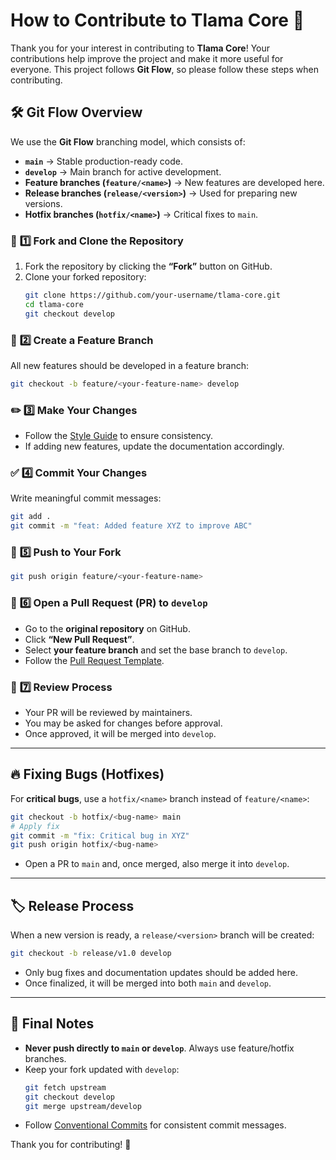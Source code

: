 # How to Contribute to Tlama Core 🌟

Thank you for your interest in contributing to **Tlama Core**! Your contributions help improve the project and make it more useful for everyone. This project follows **Git Flow**, so please follow these steps when contributing.  

## 🛠️ **Git Flow Overview**  
We use the **Git Flow** branching model, which consists of:  
- **`main`** → Stable production-ready code.  
- **`develop`** → Main branch for active development.  
- **Feature branches (`feature/<name>`)** → New features are developed here.  
- **Release branches (`release/<version>`)** → Used for preparing new versions.  
- **Hotfix branches (`hotfix/<name>`)** → Critical fixes to `main`.  

### 🔀 **1️⃣ Fork and Clone the Repository**  
1. Fork the repository by clicking the **“Fork”** button on GitHub.  
2. Clone your forked repository:  
   ```sh
   git clone https://github.com/your-username/tlama-core.git
   cd tlama-core
   git checkout develop
   ```

### 🌱 **2️⃣ Create a Feature Branch**  
All new features should be developed in a feature branch:  
```sh
git checkout -b feature/<your-feature-name> develop
```

### ✏️ **3️⃣ Make Your Changes**  
- Follow the [Style Guide](style-guide.md) to ensure consistency.  
- If adding new features, update the documentation accordingly.  

### ✅ **4️⃣ Commit Your Changes**  
Write meaningful commit messages:  
```sh
git add .
git commit -m "feat: Added feature XYZ to improve ABC"
```

### 🚀 **5️⃣ Push to Your Fork**  
```sh
git push origin feature/<your-feature-name>
```

### 🔁 **6️⃣ Open a Pull Request (PR) to `develop`**  
- Go to the **original repository** on GitHub.  
- Click **“New Pull Request”**.  
- Select **your feature branch** and set the base branch to `develop`.  
- Follow the [Pull Request Template](pull-request-template.md).  

### 🧐 **7️⃣ Review Process**  
- Your PR will be reviewed by maintainers.  
- You may be asked for changes before approval.  
- Once approved, it will be merged into `develop`.  

---

## 🔥 **Fixing Bugs (Hotfixes)**  
For **critical bugs**, use a `hotfix/<name>` branch instead of `feature/<name>`:  
```sh
git checkout -b hotfix/<bug-name> main
# Apply fix
git commit -m "fix: Critical bug in XYZ"
git push origin hotfix/<bug-name>
```
- Open a PR to `main` and, once merged, also merge it into `develop`.  

---

## 🏷️ **Release Process**  
When a new version is ready, a `release/<version>` branch will be created:  
```sh
git checkout -b release/v1.0 develop
```
- Only bug fixes and documentation updates should be added here.  
- Once finalized, it will be merged into both `main` and `develop`.  

---

## 🎯 **Final Notes**  
- **Never push directly to `main` or `develop`**. Always use feature/hotfix branches.  
- Keep your fork updated with `develop`:  
  ```sh
  git fetch upstream
  git checkout develop
  git merge upstream/develop
  ```  
- Follow [Conventional Commits](https://www.conventionalcommits.org/) for consistent commit messages.  

Thank you for contributing! 🚀  
